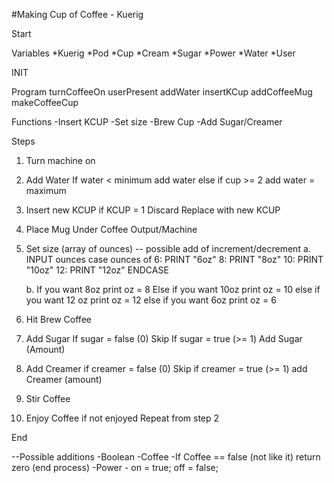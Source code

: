 #Making Cup of Coffee - Kuerig

Start

Variables
*Kuerig
*Pod
*Cup
*Cream
*Sugar
*Power
*Water
*User

INIT

Program
turnCoffeeOn
userPresent
addWater
insertKCup
addCoffeeMug
makeCoffeeCup

Functions
-Insert KCUP
-Set size
-Brew Cup
-Add Sugar/Creamer

Steps
1. Turn machine on
2. Add Water
    If water < minimum
        add water
    else if cup >= 2
        add water = maximum
3. Insert new KCUP
    if KCUP = 1
    Discard
    Replace with new KCUP
4. Place Mug Under Coffee Output/Machine
5. Set size (array of ounces) -- possible add of increment/decrement
    a.  INPUT ounces
        case ounces of 
        6: PRINT "6oz"
        8: PRINT "8oz"
        10: PRINT "10oz"
        12: PRINT "12oz"
        ENDCASE

    b.
        If you want 8oz
        print oz = 8
        Else if you want 10oz
        print oz = 10
        else if you want 12 oz
        print oz = 12
        else if you want 6oz
        print oz = 6
6. Hit Brew Coffee
7. Add Sugar
    If sugar = false (0)
    Skip
    If sugar = true (>= 1)
    Add Sugar (Amount)
8. Add Creamer
    if creamer = false (0)
    Skip
    if creamer = true (>= 1)
    add Creamer (amount)
9. Stir Coffee
10. Enjoy Coffee
    if not enjoyed
    Repeat from step 2

End

--Possible additions
    -Boolean 
        -Coffee
            -If Coffee == false (not like it)
            return zero (end process)
        -Power
            - on = true; off = false;
    